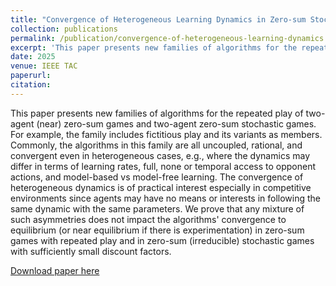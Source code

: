 ```yaml
---
title: "Convergence of Heterogeneous Learning Dynamics in Zero-sum Stochastic Games"
collection: publications
permalink: /publication/convergence-of-heterogeneous-learning-dynamics
excerpt: 'This paper presents new families of algorithms for the repeated play of two-agent (near) zero-sum games and two-agent zero-sum stochastic games.'
date: 2025
venue: IEEE TAC
paperurl: 
citation: 
---
```

This paper presents new families of algorithms for the repeated play of two-agent (near) zero-sum games and two-agent zero-sum stochastic games. For example, the family includes fictitious play and its variants as members. Commonly, the algorithms in this family are all uncoupled, rational, and convergent even in heterogeneous cases, e.g., where the dynamics may differ in terms of learning rates, full, none or temporal access to opponent actions, and model-based vs model-free learning. The convergence of heterogeneous dynamics is of practical interest especially in competitive environments since agents may have no means or interests in following the same dynamic with the same parameters. We prove that any mixture of such asymmetries does not impact the algorithms' convergence to equilibrium (or near equilibrium if there is experimentation) in zero-sum games with repeated play and in zero-sum (irreducible) stochastic games with sufficiently small discount factors.

[Download paper here]((https://ieeexplore.ieee.org/abstract/document/11021434))
